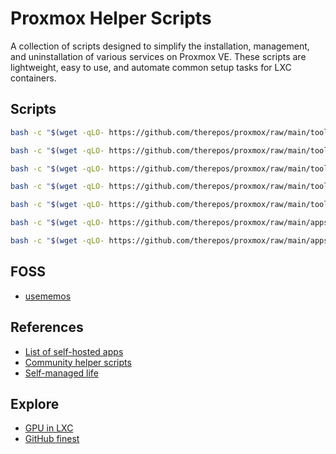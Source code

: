 # Proxmox Helper Scripts
A collection of scripts designed to simplify the installation, management, and uninstallation of various services on Proxmox VE. These scripts are lightweight, easy to use, and automate common setup tasks for LXC containers.

## Scripts
```bash
bash -c "$(wget -qLO- https://github.com/therepos/proxmox/raw/main/tools/formatdisk.sh)"
```
```bash
bash -c "$(wget -qLO- https://github.com/therepos/proxmox/raw/main/tools/listworkloads.sh)"
```
```bash
bash -c "$(wget -qLO- https://github.com/therepos/proxmox/raw/main/tools/getsysinfo.sh)"
```
```bash
bash -c "$(wget -qLO- https://github.com/therepos/proxmox/raw/main/tools/zfsbackup.sh)"
```
```bash
bash -c "$(wget -qLO- https://github.com/therepos/proxmox/raw/main/tools/mountdrive.sh)"
```
```bash
bash -c "$(wget -qLO- https://github.com/therepos/proxmox/raw/main/apps/uninstall-dockerc.sh)"
```
```bash
bash -c "$(wget -qLO- https://github.com/therepos/proxmox/raw/main/apps/uninstall-lxc.sh)"
```

## FOSS
- [usememos](https://github.com/usememos/memos)

## References
- [List of self-hosted apps](https://github.com/awesome-selfhosted/awesome-selfhosted)
- [Community helper scripts](https://community-scripts.github.io/ProxmoxVE/scripts)
- [Self-managed life](https://wiki.futo.org/index.php/Introduction_to_a_Self_Managed_Life:_a_13_hour_%26_28_minute_presentation_by_FUTO_software)

## Explore
- [GPU in LXC](https://yomis.blog/nvidia-gpu-in-proxmox-lxc/)
- [GitHub finest](https://github.com/arbal/awesome-stars)
